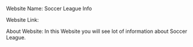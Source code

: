 Website Name: Soccer League Info

Website Link: 

About Website: In this Website you will see lot of information about Soccer League.
